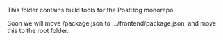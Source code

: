 This folder contains build tools for the PostHog monorepo.

Soon we will move <root>/package.json to .../frontend/package.json, and move this to the root folder.